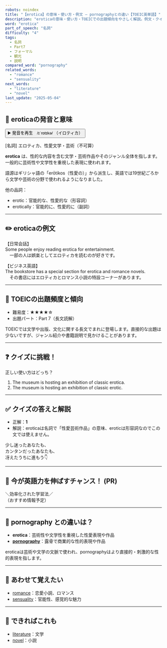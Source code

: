 ```yaml
---
robots: noindex
title: "【erotica】の意味・使い方・例文 ― pornographyとの違い【TOEIC英単語】"
description: "eroticaの意味・使い方・TOEICでの出題傾向をやさしく解説。例文・クイズ付きでpornographyとの違いもわかりやすく学べます。"
word: "erotica"
part_of_speech: "名詞"
difficulty: "4"
tags:
  - 名詞
  - Part7
  - フォーマル
  - 観光
  - 説明
compared_word: "pornography"
related_words:
  - "romance"
  - "sensuality"
next_words:
  - "literature"
  - "novel"
last_update: "2025-05-04"
---
```


## 🔰 eroticaの発音と意味

<button class="play-audio" onclick="playTTS('erotica')">
  <span class="play-audio-main">
    ▶️ 発音を再生　/ɪˈrɒtɪkə/
  </span>
  <span class="play-audio-sub">
    （イロティカ）
  </span>
</button>

[名詞] エロティカ、性愛文学・芸術（不可算）

**erotica** は、性的な内容を含む文学・芸術作品やそのジャンル全体を指します。一般的に芸術性や文学性を重視した表現に使われます。

語源はギリシャ語の「erōtikos（性愛の）」から派生し、英語では19世紀ごろから文学や芸術の分野で使われるようになりました。

他の品詞：  
- erotic：官能的な、性愛的な（形容詞）
- erotically：官能的に、性愛的に（副詞）

---

## ✏️ eroticaの例文

【日常会話】  
Some people enjoy reading erotica for entertainment.  
　一部の人は娯楽としてエロティカを読むのが好きです。

【ビジネス英語】  
The bookstore has a special section for erotica and romance novels.  
　その書店にはエロティカとロマンス小説の特設コーナーがあります。

---

## 🎯 TOEICの出題頻度と傾向

- 難易度：★★★★☆
- 出題パート：Part 7（長文読解）

TOEICでは文学や出版、文化に関する長文でまれに登場します。直接的な出題は少ないですが、ジャンル紹介や書籍説明で見かけることがあります。

---

## ❓ クイズに挑戦！

正しい使い方はどっち？

1. The museum is hosting an exhibition of classic erotica.  
2. The museum is hosting an exhibition of classic erotic.

---

## ✅ クイズの答えと解説

- 正解：**1**
- 解説：eroticaは名詞で「性愛芸術作品」の意味、eroticは形容詞なのでこの文では使えません。

少し迷ったあなたも、  
カンタンだったあなたも、  
冴えたうちに進もう👇️

---

## 🚀 今が英語力を伸ばすチャンス！ (PR)

<div class="info-center">
＼効率化された学習法／<br>  
（おすすめ情報予定）
</div>

---

## 🤔  pornography との違いは？

- **erotica**：芸術性や文学性を重視した性愛表現や作品
- **[pornography](/word/pornography)**：露骨で商業的な性的表現や作品

eroticaは芸術や文学の文脈で使われ、pornographyはより直接的・刺激的な性的表現を指します。

---

## 🧩 あわせて覚えたい

- [romance](/word/romance)：恋愛小説、ロマンス
- [sensuality](/word/sensuality)：官能性、感覚的な魅力

---

## 📖 できればこれも

- [literature](/word/literature)：文学
- [novel](/word/novel)：小説

<!-- cvid: aid48_bid40 -->
